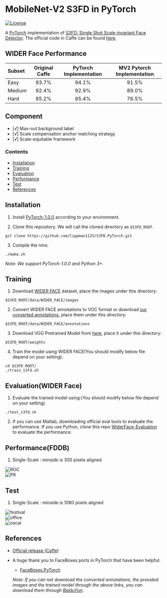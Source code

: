 # MobileNet-V2 S3FD in PyTorch

[![License](https://img.shields.io/badge/license-BSD-blue.svg)](LICENSE)

A [PyTorch](https://pytorch.org/) implementation of [S3FD: Single Shot Scale-invariant Face Detector](https://arxiv.org/abs/1708.05237). The official code in Caffe can be found [here](https://github.com/sfzhang15/SFD).

## WIDER Face Performance
| Subset | Original Caffe | PyTorch Implementation | MV2 Pytorch Implementation |
|:-|:-:|:-:|:-:|
| Easy | 93.7% | 94.1% | 91.5% |
| Medium | 92.4% | 92.9% | 89.0% |
| Hard | 85.2% | 85.4% | 76.5% |


## Component
* [√] Max-out background label
* [√] Scale compensation anchor matching strategy
* [√] Scale-equitable framework

### Contents
- [Installation](#installation)
- [Training](#training)
- [Evaluation](#evaluation)
- [Performance](#performance)
- [Test](#test)
- [References](#references)

## Installation
1. Install [PyTorch-1.0.0](https://pytorch.org/) according to your environment.

2. Clone this repository. We will call the cloned directory as `$S3FD_ROOT`.
```Shell
git clone https://github.com/lippman1125/S3FD.PyTorch.git
```

3. Compile the nms:
```Shell
./make.sh
```

_Note: We support PyTorch-1.0.0 and Python 3+._

## Training
1. Download [WIDER FACE](http://mmlab.ie.cuhk.edu.hk/projects/WIDERFace/index.html) dataset, place the images under this directory:
  ```Shell
  $S3FD_ROOT/data/WIDER_FACE/images
  ```
2. Convert WIDER FACE annotations to VOC format or download [our converted annotations](https://drive.google.com/open?id=1-s4QCu_v76yNwR-yXMfGqMGgHQ30WxV2), place them under this directory:
  ```Shell
  $S3FD_ROOT/data/WIDER_FACE/annotations
  ```

3. Download VGG Pretrained Model from [here](https://s3.amazonaws.com/amdegroot-models/vgg16_reducedfc.pth), place it under this directory:
  ```Shell
  $S3FD_ROOT/weights
  ```

4. Train the model using WIDER FACE(You should modify below file depend on your setting):
  ```Shell
  cd $S3FD_ROOT/
  ./train_s3fd.sh
  ```

## Evaluation(WIDER Face)

1. Evaluate the trained model using:(You should modify below file depend on your setting)
```Shell
./test_s3fd.sh
```

2. If you can use Matlab, downloading official eval tools to evaluate the performance. If you use Python, clone this repo [WiderFace-Evaluation](https://github.com/wondervictor/WiderFace-Evaluation) to evaluate the performance.


## Performance(FDDB)

1. Single-Scale : minside is 300 pixels aligned

![ROC](https://github.com/lippman1125/S3FD.PyTorch/blob/master/performance/fddb_DiscROC.png)<br>
![PR](https://github.com/lippman1125/S3FD.PyTorch/blob/master/performance/fddb_PR.png)

## Test

1. Single-Scale : minside is 1080 pixels aligned

![festival](https://github.com/lippman1125/S3FD.PyTorch/blob/master/demo/festival_out.jpg)<br>
![office](https://github.com/lippman1125/S3FD.PyTorch/blob/master/demo/office_out.jpg)<br>
![oscar](https://github.com/lippman1125/S3FD.PyTorch/blob/master/demo/oscar_out.jpg)

## References
- [Official release (Caffe)](https://github.com/sfzhang15/SFD)
- A huge thank you to FaceBoxes ports in PyTorch that have been helpful:
  * [FaceBoxes.PyTorch](https://github.com/zisianw/FaceBoxes.PyTorch)

  _Note: If you can not download the converted annotations, the provided images and the trained model through the above links, you can download them through [BaiduYun](https://pan.baidu.com/s/1HoW3wbldnbmgW2PS4i4Irw)._

